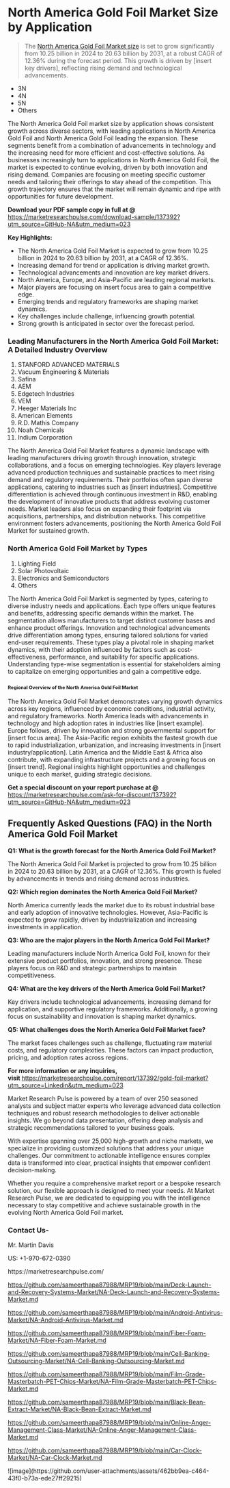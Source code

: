 <h1>North America Gold Foil Market&nbsp;Size by Application</h1><blockquote><p>The <a href="https://marketresearchpulse.com/download-sample/137392?utm_source=GitHub-NA&amp;utm_medium=023">North America Gold Foil Market size</a> is set to grow significantly from 10.25 billion in 2024 to 20.63 billion by 2031, at a robust CAGR of 12.36% during the forecast period. This growth is driven by [insert key drivers], reflecting rising demand and technological advancements.</p></blockquote><ul><li>3N<li> 4N<li> 5N<li> Others</li></ul><p>The North America Gold Foil market size by application shows consistent growth across diverse sectors, with leading applications in North America Gold Foil and North America Gold Foil leading the expansion. These segments benefit from a combination of advancements in technology and the increasing need for more efficient and cost-effective solutions. As businesses increasingly turn to applications in North America Gold Foil, the market is expected to continue evolving, driven by both innovation and rising demand. Companies are focusing on meeting specific customer needs and tailoring their offerings to stay ahead of the competition. This growth trajectory ensures that the market will remain dynamic and ripe with opportunities for future development.</p><p><strong>Download your PDF sample copy in full at @ </strong><a href="https://marketresearchpulse.com/download-sample/137392?utm_source=GitHub-NA&amp;utm_medium=023">https://marketresearchpulse.com/download-sample/137392?utm_source=GitHub-NA&amp;utm_medium=023</a></p><p><strong>Key Highlights: </strong></p><ul><li>The North America Gold Foil Market is expected to grow from 10.25 billion in 2024 to 20.63 billion by 2031, at a CAGR of 12.36%.</li><li>Increasing demand for trend or application is driving market growth.</li><li>Technological advancements and innovation are key market drivers.</li><li>North America, Europe, and Asia-Pacific are leading regional markets.</li><li>Major players are focusing on insert focus area to gain a competitive edge.</li><li>Emerging trends and regulatory frameworks are shaping market dynamics.</li><li>Key challenges include challenge, influencing growth potential.</li><li>Strong growth is anticipated in sector over the forecast period.</li></ul><h3>Leading Manufacturers in the North America Gold Foil Market: A Detailed Industry Overview</h3><ol><li>STANFORD ADVANCED MATERIALS</li><li>Vacuum Engineering & Materials</li><li>Safina</li><li>AEM</li><li>Edgetech Industries</li><li>VEM</li><li>Heeger Materials Inc</li><li>American Elements</li><li>R.D. Mathis Company</li><li>Noah Chemicals</li><li>Indium Corporation</li></ol><div class="flex max-w-full flex-col flex-grow"><div class="min-h-8 text-message flex w-full flex-col items-end gap-2 whitespace-normal break-words [.text-message+&amp;]:mt-5" dir="auto" data-message-author-role="assistant" data-message-id="fd8432e4-4910-450d-b182-61b7bfb0a01f" data-message-model-slug="gpt-4o"><div class="flex w-full flex-col gap-1 empty:hidden first:pt-[3px]"><div class="markdown prose w-full break-words dark:prose-invert light"><p>The North America Gold Foil Market features a dynamic landscape with leading manufacturers driving growth through innovation, strategic collaborations, and a focus on emerging technologies. Key players leverage advanced production techniques and sustainable practices to meet rising demand and regulatory requirements. Their portfolios often span diverse applications, catering to industries such as [insert industries]. Competitive differentiation is achieved through continuous investment in R&amp;D, enabling the development of innovative products that address evolving customer needs. Market leaders also focus on expanding their footprint via acquisitions, partnerships, and distribution networks. This competitive environment fosters advancements, positioning the North America Gold Foil Market for sustained growth.</p></div></div></div></div><h3>North America Gold Foil Market by Types</h3><ol><li>Lighting Field<li> Solar Photovoltaic<li> Electronics and Semiconductors<li> Others</li></ol><div class="flex max-w-full flex-col flex-grow"><div class="min-h-8 text-message flex w-full flex-col items-end gap-2 whitespace-normal break-words [.text-message+&amp;]:mt-5" dir="auto" data-message-author-role="assistant" data-message-id="084470be-0bb7-4664-bddf-5156b4f41249" data-message-model-slug="gpt-4o-mini"><div class="flex w-full flex-col gap-1 empty:hidden first:pt-[3px]"><div class="markdown prose w-full break-words dark:prose-invert light"><p>The North America Gold Foil Market is segmented by types, catering to diverse industry needs and applications. Each type offers unique features and benefits, addressing specific demands within the market. The segmentation allows manufacturers to target distinct customer bases and enhance product offerings. Innovation and technological advancements drive differentiation among types, ensuring tailored solutions for varied end-user requirements. These types play a pivotal role in shaping market dynamics, with their adoption influenced by factors such as cost-effectiveness, performance, and suitability for specific applications. Understanding type-wise segmentation is essential for stakeholders aiming to capitalize on emerging opportunities and gain a competitive edge.</p></div></div></div></div><h3><span style="font-size: 11px;">Regional Overview of the North America Gold Foil Market</span></h3><div class="flex max-w-full flex-col flex-grow"><div class="min-h-8 text-message flex w-full flex-col items-end gap-2 whitespace-normal break-words [.text-message+&amp;]:mt-5" dir="auto" data-message-author-role="assistant" data-message-id="e9038762-ce64-4e30-91c9-9bd413514231" data-message-model-slug="gpt-4o-mini"><div class="flex w-full flex-col gap-1 empty:hidden first:pt-[3px]"><div class="markdown prose w-full break-words dark:prose-invert light"><p>The North America Gold Foil Market demonstrates varying growth dynamics across key regions, influenced by economic conditions, industrial activity, and regulatory frameworks. North America leads with advancements in technology and high adoption rates in industries like [insert example]. Europe follows, driven by innovation and strong governmental support for [insert focus area]. The Asia-Pacific region exhibits the fastest growth due to rapid industrialization, urbanization, and increasing investments in [insert industry/application]. Latin America and the Middle East &amp; Africa also contribute, with expanding infrastructure projects and a growing focus on [insert trend]. Regional insights highlight opportunities and challenges unique to each market, guiding strategic decisions.</p></div></div></div></div><p><strong>Get a special discount on your report purchase at @ </strong><a href="https://marketresearchpulse.com/ask-for-discount/137392?utm_source=GitHub-NA&amp;utm_medium=023">https://marketresearchpulse.com/ask-for-discount/137392?utm_source=GitHub-NA&amp;utm_medium=023</a></p><h2>Frequently Asked Questions (FAQ) in the North America Gold Foil Market</h2><p><strong>Q1: What is the growth forecast for the North America Gold Foil Market?</strong></p><p>The North America Gold Foil Market is projected to grow from 10.25 billion in 2024 to 20.63 billion by 2031, at a CAGR of 12.36%. This growth is fueled by advancements in trends and rising demand across industries.</p><p><strong>Q2: Which region dominates the North America Gold Foil Market?</strong></p><p>North America currently leads the market due to its robust industrial base and early adoption of innovative technologies. However, Asia-Pacific is expected to grow rapidly, driven by industrialization and increasing investments in application.</p><p><strong>Q3: Who are the major players in the North America Gold Foil Market?</strong></p><p>Leading manufacturers include North America Gold Foil, known for their extensive product portfolios, innovation, and strong presence. These players focus on R&amp;D and strategic partnerships to maintain competitiveness.</p><p><strong>Q4: What are the key drivers of the North America Gold Foil Market?</strong></p><p>Key drivers include technological advancements, increasing demand for application, and supportive regulatory frameworks. Additionally, a growing focus on sustainability and innovation is shaping market dynamics.</p><p><strong>Q5: What challenges does the North America Gold Foil Market face?</strong></p><p>The market faces challenges such as challenge, fluctuating raw material costs, and regulatory complexities. These factors can impact production, pricing, and adoption rates across regions.</p><p><strong>For more information or any inquiries, visit&nbsp;</strong><a href="https://marketresearchpulse.com/report/137392/gold-foil-market?utm_source=Linkedin&utm_medium=023">https://marketresearchpulse.com/report/137392/gold-foil-market?utm_source=Linkedin&utm_medium=023</a></p><p>Market Research Pulse is powered by a team of over 250 seasoned analysts and subject matter experts who leverage advanced data collection techniques and robust research methodologies to deliver actionable insights. We go beyond data presentation, offering deep analysis and strategic recommendations tailored to your business goals.</p><p>With expertise spanning over 25,000 high-growth and niche markets, we specialize in providing customized solutions that address your unique challenges. Our commitment to actionable intelligence ensures complex data is transformed into clear, practical insights that empower confident decision-making.</p><p>Whether you require a comprehensive market report or a bespoke research solution, our flexible approach is designed to meet your needs. At Market Research Pulse, we are dedicated to equipping you with the intelligence necessary to stay competitive and achieve sustainable growth in the evolving North America Gold Foil market.</p><h3><strong>Contact Us-</strong></h3><p>Mr. Martin Davis</p><p>US: +1-970-672-0390</p><p>https://marketresearchpulse.com/</p><p><a href="https://github.com/sameerthapa87988/MRP19/blob/main/Deck-Launch-and-Recovery-Systems-Market/NA-Deck-Launch-and-Recovery-Systems-Market.md">https://github.com/sameerthapa87988/MRP19/blob/main/Deck-Launch-and-Recovery-Systems-Market/NA-Deck-Launch-and-Recovery-Systems-Market.md</a></p><p><a href="https://github.com/sameerthapa87988/MRP19/blob/main/Android-Antivirus-Market/NA-Android-Antivirus-Market.md">https://github.com/sameerthapa87988/MRP19/blob/main/Android-Antivirus-Market/NA-Android-Antivirus-Market.md</a></p><p><a href="https://github.com/sameerthapa87988/MRP19/blob/main/Fiber-Foam-Market/NA-Fiber-Foam-Market.md">https://github.com/sameerthapa87988/MRP19/blob/main/Fiber-Foam-Market/NA-Fiber-Foam-Market.md</a></p><p><a href="https://github.com/sameerthapa87988/MRP19/blob/main/Cell-Banking-Outsourcing-Market/NA-Cell-Banking-Outsourcing-Market.md">https://github.com/sameerthapa87988/MRP19/blob/main/Cell-Banking-Outsourcing-Market/NA-Cell-Banking-Outsourcing-Market.md</a></p><p><a href="https://github.com/sameerthapa87988/MRP19/blob/main/Film-Grade-Masterbatch-PET-Chips-Market/NA-Film-Grade-Masterbatch-PET-Chips-Market.md">https://github.com/sameerthapa87988/MRP19/blob/main/Film-Grade-Masterbatch-PET-Chips-Market/NA-Film-Grade-Masterbatch-PET-Chips-Market.md</a></p><p><a href="https://github.com/sameerthapa87988/MRP19/blob/main/Black-Bean-Extract-Market/NA-Black-Bean-Extract-Market.md">https://github.com/sameerthapa87988/MRP19/blob/main/Black-Bean-Extract-Market/NA-Black-Bean-Extract-Market.md</a></p><p><a href="https://github.com/sameerthapa87988/MRP19/blob/main/Online-Anger-Management-Class-Market/NA-Online-Anger-Management-Class-Market.md">https://github.com/sameerthapa87988/MRP19/blob/main/Online-Anger-Management-Class-Market/NA-Online-Anger-Management-Class-Market.md</a></p><p><a href="https://github.com/sameerthapa87988/MRP19/blob/main/Car-Clock-Market/NA-Car-Clock-Market.md">https://github.com/sameerthapa87988/MRP19/blob/main/Car-Clock-Market/NA-Car-Clock-Market.md</a></p>
![image](https://github.com/user-attachments/assets/462bb9ea-c464-43f0-b73a-ede27ff29215)
